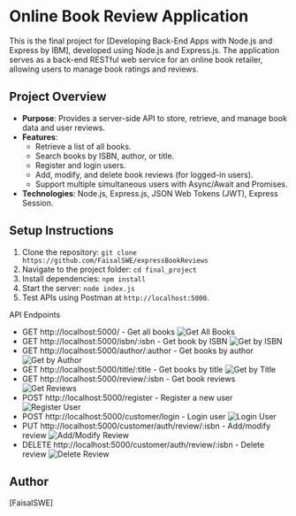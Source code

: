 # Online Book Review Application

This is the final project for [Developing Back-End Apps with Node.js and Express by IBM], developed using Node.js and Express.js. The application serves as a back-end RESTful web service for an online book retailer, allowing users to manage book ratings and reviews.

## Project Overview
- **Purpose**: Provides a server-side API to store, retrieve, and manage book data and user reviews.
- **Features**:
  - Retrieve a list of all books.
  - Search books by ISBN, author, or title.
  - Register and login users.
  - Add, modify, and delete book reviews (for logged-in users).
  - Support multiple simultaneous users with Async/Await and Promises.
- **Technologies**: Node.js, Express.js, JSON Web Tokens (JWT), Express Session.

## Setup Instructions
1. Clone the repository: `git clone https://github.com/FaisalSWE/expressBookReviews`
2. Navigate to the project folder: `cd final_project`
3. Install dependencies: `npm install`
4. Start the server: `node index.js`
5. Test APIs using Postman at `http://localhost:5000`.

API Endpoints
- GET http://localhost:5000/ - Get all books
  ![Get All Books](get_all_books.png)
- GET http://localhost:5000/isbn/:isbn - Get book by ISBN
  ![Get by ISBN](get_by_isbn.png)
- GET http://localhost:5000/author/:author - Get books by author
  ![Get by Author](get_by_author.png)
- GET http://localhost:5000/title/:title - Get books by title
  ![Get by Title](get_by_title.png)
- GET http://localhost:5000/review/:isbn - Get book reviews
  ![Get Reviews](get_reviews.png)
- POST http://localhost:5000/register - Register a new user
  ![Register User](register_user.png)
- POST http://localhost:5000/customer/login - Login user
  ![Login User](login_user.png)
- PUT http://localhost:5000/customer/auth/review/:isbn - Add/modify review
  ![Add/Modify Review](addmodify_review.png)
- DELETE http://localhost:5000/customer/auth/review/:isbn - Delete review
  ![Delete Review](delete_review.png)
## Author
[FaisalSWE]
